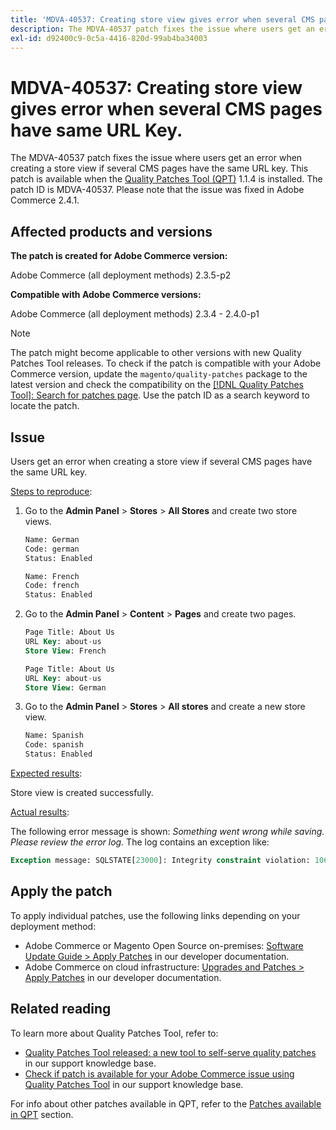 ```yaml
---
title: 'MDVA-40537: Creating store view gives error when several CMS pages have same URL Key.'
description: The MDVA-40537 patch fixes the issue where users get an error when creating a store view if several CMS pages have the same URL key. This patch is available when the [Quality Patches Tool (QPT)](https://devdocs.magento.com/guides/v2.4/comp-mgr/patching.html#mqp) 1.1.4 is installed. The patch ID is MDVA-40537. Please note that the issue was fixed in Adobe Commerce 2.4.1.
exl-id: d92400c9-0c5a-4416-820d-99ab4ba34003
---
```

# MDVA-40537: Creating store view gives error when several CMS pages have same URL Key.

The MDVA-40537 patch fixes the issue where users get an error when creating a store view if several CMS pages have the same URL key. This patch is available when the [Quality Patches Tool (QPT)](https://devdocs.magento.com/guides/v2.4/comp-mgr/patching.html#mqp) 1.1.4 is installed. The patch ID is MDVA-40537. Please note that the issue was fixed in Adobe Commerce 2.4.1.

## Affected products and versions

**The patch is created for Adobe Commerce version:**

Adobe Commerce (all deployment methods) 2.3.5-p2

**Compatible with Adobe Commerce versions:**

Adobe Commerce (all deployment methods) 2.3.4 - 2.4.0-p1

>[!NOTE]
>
>The patch might become applicable to other versions with new Quality Patches Tool releases. To check if the patch is compatible with your Adobe Commerce version, update the `magento/quality-patches` package to the latest version and check the compatibility on the [[!DNL Quality Patches Tool]: Search for patches page](https://devdocs.magento.com/quality-patches/tool.html#patch-grid). Use the patch ID as a search keyword to locate the patch.


## Issue

Users get an error when creating a store view if several CMS pages have the same URL key.

<u>Steps to reproduce</u>:

1. Go to the **Admin Panel** > **Stores** > **All Stores** and create two store views.

    ```sql
    Name: German
    Code: german
    Status: Enabled
    ```

    ```sql
    Name: French
    Code: french
    Status: Enabled
    ```

1. Go to the **Admin Panel** > **Content** > **Pages** and create two pages.

    ```sql
    Page Title: About Us
    URL Key: about-us
    Store View: French
    ```

    ```sql
    Page Title: About Us
    URL Key: about-us
    Store View: German
    ```

1. Go to the **Admin Panel** > **Stores** > **All stores** and create a new store view.

    ```sql
    Name: Spanish
    Code: spanish
    Status: Enabled
    ```

<u>Expected results</u>:

Store view is created successfully.

<u>Actual results</u>:

The following error message is shown: *Something went wrong while saving. Please review the error log.* The log contains an exception like:

```sql
Exception message: SQLSTATE[23000]: Integrity constraint violation: 1062 Duplicate entry 'about-us-4' for key 'URL_REWRITE_REQUEST_PATH_STORE_ID', query was: INSERT  INTO }}url_rewrite{{ (}}redirect_type{{,}}is_autogenerated{{,}}metadata{{,}}description{{,}}store_id{{,}}entity_type{{,}}entity_id{{,}}request_path{{,}}target_path{{) VALUES (?, ?, ?, ?, ?, ?, ?, ?, ?), (?, ?, ?, ?, ?, ?, ?, ?, ?), (?, ?, ?, ?, ?, ?, ?, ?, ?), (?, ?, ?, ?, ?, ?, ?, ?, ?), (?, ?, ?, ?, ?, ?, ?, ?, ?), (?, ?, ?, ?, ?, ?, ?, ?, ?)
```

## Apply the patch

To apply individual patches, use the following links depending on your deployment method:

* Adobe Commerce or Magento Open Source on-premises: [Software Update Guide > Apply Patches](https://devdocs.magento.com/guides/v2.4/comp-mgr/patching/mqp.html) in our developer documentation.
* Adobe Commerce on cloud infrastructure: [Upgrades and Patches > Apply Patches](https://devdocs.magento.com/cloud/project/project-patch.html) in our developer documentation.

## Related reading

To learn more about Quality Patches Tool, refer to:

* [Quality Patches Tool released: a new tool to self-serve quality patches](/help/announcements/adobe-commerce-announcements/magento-quality-patches-released-new-tool-to-self-serve-quality-patches.md) in our support knowledge base.
* [Check if patch is available for your Adobe Commerce issue using Quality Patches Tool](/help/support-tools/patches-available-in-qpt-tool/check-patch-for-magento-issue-with-magento-quality-patches.md) in our support knowledge base.

For info about other patches available in QPT, refer to the [Patches available in QPT](https://support.magento.com/hc/en-us/sections/360010506631-Patches-available-in-QPT-tool-) section.
